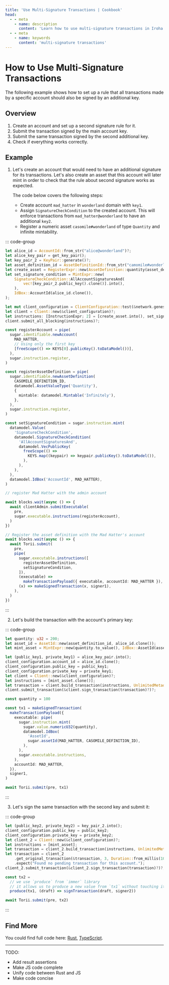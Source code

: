 ```yaml
---
title: 'Use Multi-Signature Transactions | Cookbook'
head:
  - - meta
    - name: description
      content: 'Learn how to use multi-signature transactions in Iroha.'
  - - meta
    - name: keywords
      content: 'multi-signature transactions'
---
```


# How to Use Multi-Signature Transactions

The following example shows how to set up a rule that all transactions made by a specific account should also be signed by an additional key.

## Overview

<!-- maybe some extra introduction info here as well? -->

1. Create an account and set up a second signature rule for it.
2. Submit the transaction signed by the main account key.
3. Submit the same transaction signed by the second additional key.
4. Check if everything works correctly. <!-- rephrase this? what it means that everything is working? -->

## Example

1. Let's create an account that would need to have an additional signature for its transactions. Let's also create an asset that this account will later mint in order to check that the rule about second signature works as expected.

   The code below covers the following steps:

   - Create account `mad_hatter` in `wonderland` domain with `key1`.
   - Assign `SignatureCheckCondition` to the created account. This will enforce transactions from `mad_hatter@wonderland` to have an additional `key2`.
   - Register a numeric asset `casomile#wonderland` of type `Quantity` and infinite mintability.

::: code-group

```rust [Rust]
let alice_id = AccountId::from_str("alice@wonderland")?;
let alice_key_pair = get_key_pair();
let key_pair_2 = KeyPair::generate()?;
let asset_definition_id = AssetDefinitionId::from_str("camomile#wonderland")?;
let create_asset = RegisterExpr::new(AssetDefinition::quantity(asset_definition_id.clone()));
let set_signature_condition = MintExpr::new(
    SignatureCheckCondition::AllAccountSignaturesAnd(
        vec![key_pair_2.public_key().clone()].into(),
    ),
    IdBox::AccountId(alice_id.clone()),
);

let mut client_configuration = ClientConfiguration::test(&network.genesis.api_address);
let client = Client::new(&client_configuration)?;
let instructions: [InstructionExpr; 2] = [create_asset.into(), set_signature_condition.into()];
client.submit_all_blocking(instructions)?;
```

```ts [TypeScript]
const registerAccount = pipe(
  sugar.identifiable.newAccount(
    MAD_HATTER,
    // Using only the first key
    [freeScope(() => KEYS[0].publicKey().toDataModel())],
  ),
  sugar.instruction.register,
)

const registerAssetDefinition = pipe(
  sugar.identifiable.newAssetDefinition(
    CASOMILE_DEFINITION_ID,
    datamodel.AssetValueType('Quantity'),
    {
      mintable: datamodel.Mintable('Infinitely'),
    },
  ),
  sugar.instruction.register,
)

const setSignatureCondition = sugar.instruction.mint(
  datamodel.Value(
    'SignatureCheckCondition',
    datamodel.SignatureCheckCondition(
      'AllAccountSignaturesAnd',
      datamodel.VecPublicKey(
        freeScope(() =>
          KEYS.map((keypair) => keypair.publicKey().toDataModel()),
        ),
      ),
    ),
  ),
  datamodel.IdBox('AccountId', MAD_HATTER),
)

// register Mad Hatter with the admin account

await blocks.wait(async () => {
  await clientAdmin.submitExecutable(
    pre,
    sugar.executable.instructions(registerAccount),
  )
})

// Register the asset definition with the Mad Hatter's account
await blocks.wait(async () => {
  await Torii.submit(
    pre,
    pipe(
      sugar.executable.instructions([
        registerAssetDefinition,
        setSignatureCondition,
      ]),
      (executable) =>
        makeTransactionPayload({ executable, accountId: MAD_HATTER }),
      (x) => makeSignedTransaction(x, signer1),
    ),
  )
})
```

:::

2. Let's build the transaction with the account's primary key:

::: code-group

```rust [Rust]
let quantity: u32 = 200;
let asset_id = AssetId::new(asset_definition_id, alice_id.clone());
let mint_asset = MintExpr::new(quantity.to_value(), IdBox::AssetId(asset_id.clone()));

let (public_key1, private_key1) = alice_key_pair.into();
client_configuration.account_id = alice_id.clone();
client_configuration.public_key = public_key1;
client_configuration.private_key = private_key1;
let client = Client::new(&client_configuration)?;
let instructions = [mint_asset.clone()];
let transaction = client.build_transaction(instructions, UnlimitedMetadata::new())?;
client.submit_transaction(&client.sign_transaction(transaction)?)?;
```

```ts [TypeScript]
const quantity = 100

const tx1 = makeSignedTransaction(
  makeTransactionPayload({
    executable: pipe(
      sugar.instruction.mint(
        sugar.value.numericU32(quantity),
        datamodel.IdBox(
          'AssetId',
          sugar.assetId(MAD_HATTER, CASOMILE_DEFINITION_ID),
        ),
      ),
      sugar.executable.instructions,
    ),
    accountId: MAD_HATTER,
  }),
  signer1,
)

await Torii.submit(pre, tx1)
```

:::

3. Let's sign the same transaction with the second key and submit it:

::: code-group

```rust [Rust]
let (public_key2, private_key2) = key_pair_2.into();
client_configuration.public_key = public_key2;
client_configuration.private_key = private_key2;
let client_2 = Client::new(&client_configuration)?;
let instructions = [mint_asset];
let transaction = client_2.build_transaction(instructions, UnlimitedMetadata::new())?;
let transaction = client_2
    .get_original_transaction(&transaction, 3, Duration::from_millis(100))?
    .expect("Found no pending transaction for this account.");
client_2.submit_transaction(&client_2.sign_transaction(transaction)?)?;
```

```ts [TypeScript]
const tx2 =
  // we use `produce` from `immer` library
  // it allows us to produce a new value from `tx1` without touching it in a declarative way
  produce(tx1, (draft) => signTransaction(draft, signer2))

await Torii.submit(pre, tx2)
```

:::

## Find More

You could find full code here: [Rust](https://www.example.com/),
[TypeScript](https://www.example.com/).

---

TODO:

- Add result assertions
- Make JS code complete
- Unify code between Rust and JS
- Make code concise
